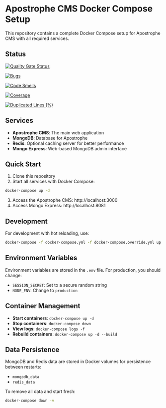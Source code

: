 # Apostrophe CMS Docker Compose Setup

This repository contains a complete Docker Compose setup for Apostrophe CMS with all required services.

## Status
[![Quality Gate Status](https://sonarcloud.io/api/project_badges/measure?project=speedandfunction_website&metric=alert_status)](https://sonarcloud.io/summary/new_code?id=speedandfunction_website)

[![Bugs](https://sonarcloud.io/api/project_badges/measure?project=speedandfunction_website&metric=bugs)](https://sonarcloud.io/summary/new_code?id=speedandfunction_website)

[![Code Smells](https://sonarcloud.io/api/project_badges/measure?project=speedandfunction_website&metric=code_smells)](https://sonarcloud.io/summary/new_code?id=speedandfunction_website)

[![Coverage](https://sonarcloud.io/api/project_badges/measure?project=speedandfunction_website&metric=coverage)](https://sonarcloud.io/summary/new_code?id=speedandfunction_website)

[![Duplicated Lines (%)](https://sonarcloud.io/api/project_badges/measure?project=speedandfunction_website&metric=duplicated_lines_density)](https://sonarcloud.io/summary/new_code?id=speedandfunction_website)

## Services

- **Apostrophe CMS**: The main web application
- **MongoDB**: Database for Apostrophe
- **Redis**: Optional caching server for better performance
- **Mongo Express**: Web-based MongoDB admin interface

## Quick Start

1. Clone this repository
2. Start all services with Docker Compose:

```bash
docker-compose up -d
```

3. Access the Apostrophe CMS: http://localhost:3000
4. Access Mongo Express: http://localhost:8081

## Development

For development with hot reloading, use:

```bash
docker-compose -f docker-compose.yml -f docker-compose.override.yml up -d
```

## Environment Variables

Environment variables are stored in the `.env` file. For production, you should change:

- `SESSION_SECRET`: Set to a secure random string
- `NODE_ENV`: Change to `production`

## Container Management

- **Start containers**: `docker-compose up -d`
- **Stop containers**: `docker-compose down`
- **View logs**: `docker-compose logs -f`
- **Rebuild containers**: `docker-compose up -d --build`

## Data Persistence

MongoDB and Redis data are stored in Docker volumes for persistence between restarts:

- `mongodb_data`
- `redis_data`

To remove all data and start fresh:

```bash
docker-compose down -v
``` 